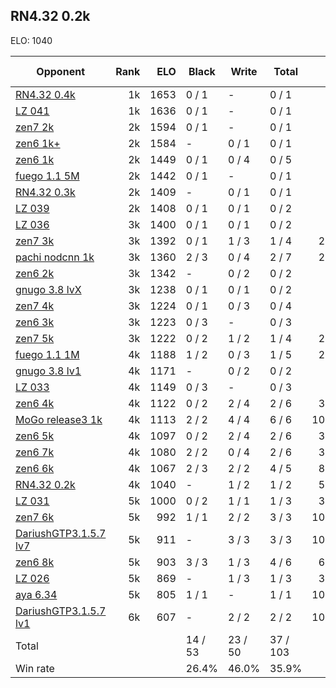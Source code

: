 ## RN4.32 0.2k ##

ELO: 1040

Opponent | Rank | ELO | Black | Write | Total | Win rate
---------|-----:|----:|-------|-------|-------|-------:
[RN4.32 0.4k](RN4.32%200.4k.md) | 1k | 1653 | 0 / 1 | - | 0 / 1 | 0.0%
[LZ 041](LZ%20041.md) | 1k | 1636 | 0 / 1 | - | 0 / 1 | 0.0%
[zen7 2k](zen7%202k.md) | 2k | 1594 | 0 / 1 | - | 0 / 1 | 0.0%
[zen6 1k+](zen6%201k+.md) | 2k | 1584 | - | 0 / 1 | 0 / 1 | 0.0%
[zen6 1k](zen6%201k.md) | 2k | 1449 | 0 / 1 | 0 / 4 | 0 / 5 | 0.0%
[fuego 1.1 5M](fuego%201.1%205M.md) | 2k | 1442 | 0 / 1 | - | 0 / 1 | 0.0%
[RN4.32 0.3k](RN4.32%200.3k.md) | 2k | 1409 | - | 0 / 1 | 0 / 1 | 0.0%
[LZ 039](LZ%20039.md) | 2k | 1408 | 0 / 1 | 0 / 1 | 0 / 2 | 0.0%
[LZ 036](LZ%20036.md) | 3k | 1400 | 0 / 1 | 0 / 1 | 0 / 2 | 0.0%
[zen7 3k](zen7%203k.md) | 3k | 1392 | 0 / 1 | 1 / 3 | 1 / 4 | 25.0%
[pachi nodcnn 1k](pachi%20nodcnn%201k.md) | 3k | 1360 | 2 / 3 | 0 / 4 | 2 / 7 | 28.6%
[zen6 2k](zen6%202k.md) | 3k | 1342 | - | 0 / 2 | 0 / 2 | 0.0%
[gnugo 3.8 lvX](gnugo%203.8%20lvX.md) | 3k | 1238 | 0 / 1 | 0 / 1 | 0 / 2 | 0.0%
[zen7 4k](zen7%204k.md) | 3k | 1224 | 0 / 1 | 0 / 3 | 0 / 4 | 0.0%
[zen6 3k](zen6%203k.md) | 3k | 1223 | 0 / 3 | - | 0 / 3 | 0.0%
[zen7 5k](zen7%205k.md) | 3k | 1222 | 0 / 2 | 1 / 2 | 1 / 4 | 25.0%
[fuego 1.1 1M](fuego%201.1%201M.md) | 4k | 1188 | 1 / 2 | 0 / 3 | 1 / 5 | 20.0%
[gnugo 3.8 lv1](gnugo%203.8%20lv1.md) | 4k | 1171 | - | 0 / 2 | 0 / 2 | 0.0%
[LZ 033](LZ%20033.md) | 4k | 1149 | 0 / 3 | - | 0 / 3 | 0.0%
[zen6 4k](zen6%204k.md) | 4k | 1122 | 0 / 2 | 2 / 4 | 2 / 6 | 33.3%
[MoGo release3 1k](MoGo%20release3%201k.md) | 4k | 1113 | 2 / 2 | 4 / 4 | 6 / 6 | 100.0%
[zen6 5k](zen6%205k.md) | 4k | 1097 | 0 / 2 | 2 / 4 | 2 / 6 | 33.3%
[zen6 7k](zen6%207k.md) | 4k | 1080 | 2 / 2 | 0 / 4 | 2 / 6 | 33.3%
[zen6 6k](zen6%206k.md) | 4k | 1067 | 2 / 3 | 2 / 2 | 4 / 5 | 80.0%
[RN4.32 0.2k](RN4.32%200.2k.md) | 4k | 1040 | - | 1 / 2 | 1 / 2 | 50.0%
[LZ 031](LZ%20031.md) | 5k | 1000 | 0 / 2 | 1 / 1 | 1 / 3 | 33.3%
[zen7 6k](zen7%206k.md) | 5k | 992 | 1 / 1 | 2 / 2 | 3 / 3 | 100.0%
[DariushGTP3.1.5.7 lv7](DariushGTP3.1.5.7%20lv7.md) | 5k | 911 | - | 3 / 3 | 3 / 3 | 100.0%
[zen6 8k](zen6%208k.md) | 5k | 903 | 3 / 3 | 1 / 3 | 4 / 6 | 66.7%
[LZ 026](LZ%20026.md) | 5k | 869 | - | 1 / 3 | 1 / 3 | 33.3%
[aya 6.34](aya%206.34.md) | 5k | 805 | 1 / 1 | - | 1 / 1 | 100.0%
[DariushGTP3.1.5.7 lv1](DariushGTP3.1.5.7%20lv1.md) | 6k | 607 | - | 2 / 2 | 2 / 2 | 100.0%
Total | | | 14 / 53 | 23 / 50 | 37 / 103 | 
Win rate| | | 26.4% | 46.0% | 35.9% | 
